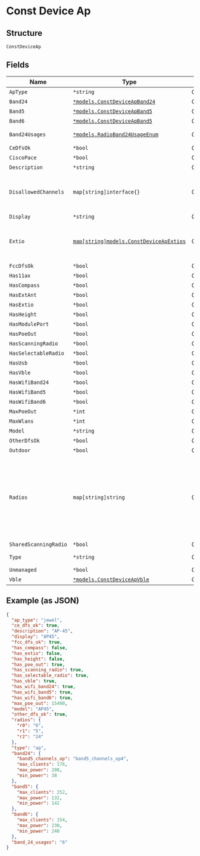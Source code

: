 
# Const Device Ap

## Structure

`ConstDeviceAp`

## Fields

| Name | Type | Tags | Description |
|  --- | --- | --- | --- |
| `ApType` | `*string` | Optional | - |
| `Band24` | [`*models.ConstDeviceApBand24`](../../doc/models/const-device-ap-band-24.md) | Optional | - |
| `Band5` | [`*models.ConstDeviceApBand5`](../../doc/models/const-device-ap-band-5.md) | Optional | - |
| `Band6` | [`*models.ConstDeviceApBand5`](../../doc/models/const-device-ap-band-5.md) | Optional | - |
| `Band24Usages` | [`*models.RadioBand24UsageEnum`](../../doc/models/radio-band-24-usage-enum.md) | Optional | enum: `24`, `5`, `6`, `auto` |
| `CeDfsOk` | `*bool` | Optional | - |
| `CiscoPace` | `*bool` | Optional | - |
| `Description` | `*string` | Optional | - |
| `DisallowedChannels` | `map[string]interface{}` | Optional | Property key is a list of country codes (e.g. "GB, DE") |
| `Display` | `*string` | Optional | - |
| `Extio` | [`map[string]models.ConstDeviceApExtios`](../../doc/models/const-device-ap-extios.md) | Optional | Property key is the GPIO port name (e.g. "D0", "A1") |
| `FccDfsOk` | `*bool` | Optional | - |
| `Has11ax` | `*bool` | Optional | - |
| `HasCompass` | `*bool` | Optional | - |
| `HasExtAnt` | `*bool` | Optional | - |
| `HasExtio` | `*bool` | Optional | - |
| `HasHeight` | `*bool` | Optional | - |
| `HasModulePort` | `*bool` | Optional | - |
| `HasPoeOut` | `*bool` | Optional | - |
| `HasScanningRadio` | `*bool` | Optional | - |
| `HasSelectableRadio` | `*bool` | Optional | - |
| `HasUsb` | `*bool` | Optional | - |
| `HasVble` | `*bool` | Optional | - |
| `HasWifiBand24` | `*bool` | Optional | - |
| `HasWifiBand5` | `*bool` | Optional | - |
| `HasWifiBand6` | `*bool` | Optional | - |
| `MaxPoeOut` | `*int` | Optional | - |
| `MaxWlans` | `*int` | Optional | - |
| `Model` | `*string` | Optional | - |
| `OtherDfsOk` | `*bool` | Optional | - |
| `Outdoor` | `*bool` | Optional | - |
| `Radios` | `map[string]string` | Optional | Property key is the radio number (e.g. r0, r1, ...). Property value is the RF band (e.g. "24", "5", ...) |
| `SharedScanningRadio` | `*bool` | Optional | - |
| `Type` | `*string` | Optional | **Default**: `"ap"` |
| `Unmanaged` | `*bool` | Optional | - |
| `Vble` | [`*models.ConstDeviceApVble`](../../doc/models/const-device-ap-vble.md) | Optional | - |

## Example (as JSON)

```json
{
  "ap_type": "jewel",
  "ce_dfs_ok": true,
  "description": "AP-45",
  "display": "AP45",
  "fcc_dfs_ok": true,
  "has_compass": false,
  "has_extio": false,
  "has_height": false,
  "has_poe_out": true,
  "has_scanning_radio": true,
  "has_selectable_radio": true,
  "has_vble": true,
  "has_wifi_band24": true,
  "has_wifi_band5": true,
  "has_wifi_band6": true,
  "max_poe_out": 15400,
  "model": "AP45",
  "other_dfs_ok": true,
  "radios": {
    "r0": "6",
    "r1": "5",
    "r2": "24"
  },
  "type": "ap",
  "band24": {
    "band5_channels_op": "band5_channels_op4",
    "max_clients": 176,
    "max_power": 208,
    "min_power": 38
  },
  "band5": {
    "max_clients": 252,
    "max_power": 132,
    "min_power": 142
  },
  "band6": {
    "max_clients": 154,
    "max_power": 230,
    "min_power": 240
  },
  "band_24_usages": "6"
}
```

